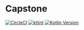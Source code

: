 # Capstone

[![CircleCI](https://circleci.com/gh/circleci/circleci-docs.svg?style=shield)](https://circleci.com/gh/MHendriF/Capstone)
[![ktlint](https://img.shields.io/badge/code%20style-%E2%9D%A4-FF4081.svg)](https://ktlint.github.io/)
[![Kotlin Version](https://img.shields.io/badge/kotlin-1.4.0-blue.svg)](https://kotlinlang.org)
